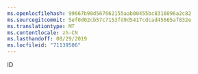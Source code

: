 ```yaml
---
ms.openlocfilehash: 99667b90d567662155aab00455bc8316096a2c82
ms.sourcegitcommit: 5ef0d02cb57c7153fd9d5417cdcad45665af832e
ms.translationtype: MT
ms.contentlocale: zh-CN
ms.lasthandoff: 08/29/2019
ms.locfileid: "71139506"
---
```

ID